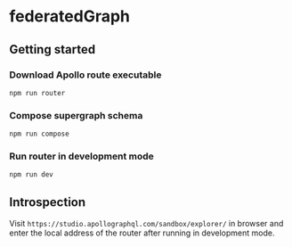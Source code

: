 # federatedGraph

## Getting started

### Download Apollo route executable

`npm run router`

### Compose supergraph schema

`npm run compose`

### Run router in development mode

`npm run dev`

## Introspection

Visit `https://studio.apollographql.com/sandbox/explorer/` in browser and enter the local address of the router after running in development mode.